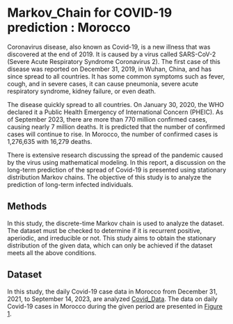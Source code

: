 # Markov_Chain for COVID-19 prediction : Morocco

Coronavirus disease, also known as Covid-19, is a new illness that was discovered at the end of 2019. It is caused by a virus called SARS-CoV-2 (Severe Acute Respiratory Syndrome Coronavirus 2). The first case of this disease was reported on December 31, 2019, in Wuhan, China, and has since spread to all countries. It has some common symptoms such as fever, cough, and in severe cases, it can cause pneumonia, severe acute respiratory syndrome, kidney failure, or even death.

The disease quickly spread to all countries. On January 30, 2020, the WHO declared it a Public Health Emergency of International Concern (PHEIC). As of September 2023, there are more than 770 million confirmed cases, causing nearly 7 million deaths. It is predicted that the number of confirmed cases will continue to rise. In Morocco, the number of confirmed cases is 1,276,635 with 16,279 deaths.

There is extensive research discussing the spread of the pandemic caused by the virus using mathematical modeling. In this report, a discussion on the long-term prediction of the spread of Covid-19 is presented using stationary distribution Markov chains. The objective of this study is to analyze the prediction of long-term infected individuals.

## Methods

In this study, the discrete-time Markov chain is used to analyze the dataset. The dataset must be checked to determine if it is recurrent positive, aperiodic, and irreducible or not. This study aims to obtain the stationary distribution of the given data, which can only be achieved if the dataset meets all the above conditions.

## Dataset

In this study, the daily Covid-19 case data in Morocco from December 31, 2021, to September 14, 2023, are analyzed [Covid_Data](https://github.com/owid/covid-19-data/tree/master/public/data). The data on daily Covid-19 cases in Morocco during the given period are presented in  [Figure 1](img/Distribustion_Covid.png).

